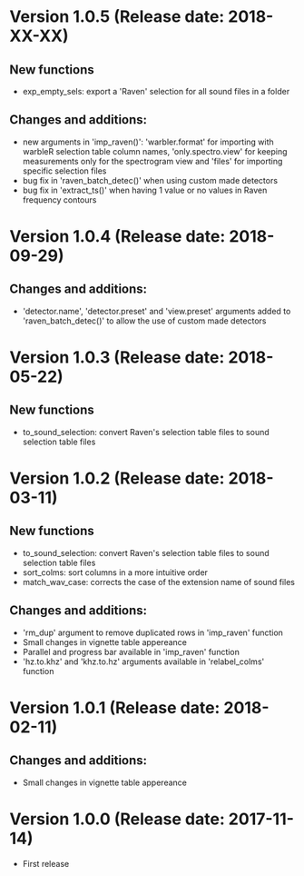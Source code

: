 # Version 1.0.5 (Release date: 2018-XX-XX)

## New functions

* exp_empty_sels: export a 'Raven' selection for all sound files in a folder

## Changes and additions:

* new arguments in 'imp_raven()': 'warbler.format' for importing with warbleR selection table column names, 'only.spectro.view' for keeping measurements only for the spectrogram view and 'files' for importing specific selection files
* bug fix in 'raven_batch_detec()' when using custom made detectors 
* bug fix in 'extract_ts()' when having 1 value or no values in Raven frequency contours 

# Version 1.0.4 (Release date: 2018-09-29)

## Changes and additions:

* 'detector.name', 'detector.preset' and 'view.preset' arguments added to 'raven_batch_detec()' to allow the use of custom made detectors 

# Version 1.0.3 (Release date: 2018-05-22)

## New functions

* to_sound_selection: convert Raven's selection table files to sound selection table files

# Version 1.0.2 (Release date: 2018-03-11)

## New functions

* to_sound_selection: convert Raven's selection table files to sound selection table files
* sort_colms: sort columns in a more intuitive order
* match_wav_case: corrects the case of the extension name of sound files

## Changes and additions:

* 'rm_dup' argument to remove duplicated rows in 'imp_raven' function
* Small changes in vignette table appereance
* Parallel and progress bar available in 'imp_raven' function
* 'hz.to.khz' and 'khz.to.hz' arguments available in 'relabel_colms' function

# Version 1.0.1 (Release date: 2018-02-11)

## Changes and additions:

* Small changes in vignette table appereance

# Version 1.0.0 (Release date: 2017-11-14)

* First release

